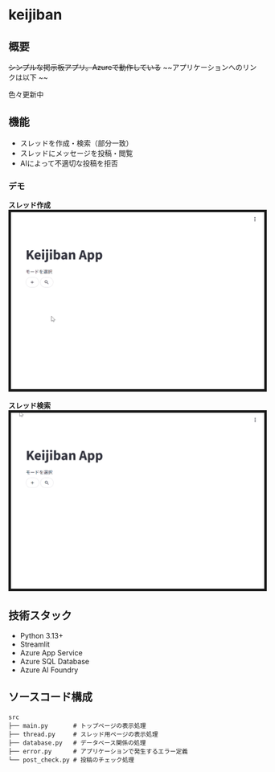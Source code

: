 # keijiban

## 概要

~~シンプルな掲示板アプリ。Azureで動作している~~ 
~~アプリケーションへのリンクは以下  ~~

色々更新中

## 機能

- スレッドを作成・検索（部分一致）
- スレッドにメッセージを投稿・閲覧
- AIによって不適切な投稿を拒否

### デモ


**スレッド作成**  
<img src="demo/thread_create.gif" width="800" border=5>  

**スレッド検索**  
<img src="demo/thread_search.gif" width="800" border=5>  



## 技術スタック

- Python 3.13+
- Streamlit
- Azure App Service
- Azure SQL Database
- Azure AI Foundry

## ソースコード構成

```
src
├── main.py       # トップページの表示処理
├── thread.py     # スレッド用ページの表示処理
├── database.py   # データベース関係の処理
├── error.py      # アプリケーションで発生するエラー定義
└── post_check.py # 投稿のチェック処理
```

